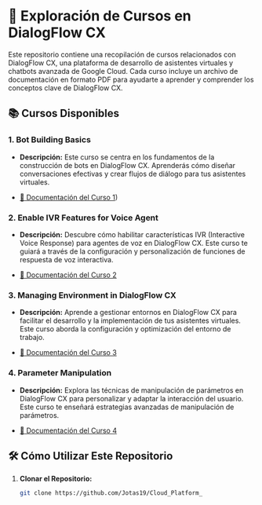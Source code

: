 # 🚀 Exploración de Cursos en DialogFlow CX

Este repositorio contiene una recopilación de cursos relacionados con DialogFlow CX, una plataforma de desarrollo de asistentes virtuales y chatbots avanzada de Google Cloud. Cada curso incluye un archivo de documentación en formato PDF para ayudarte a aprender y comprender los conceptos clave de DialogFlow CX.

## 📚 Cursos Disponibles

### 1. Bot Building Basics

   - **Descripción:** Este curso se centra en los fundamentos de la construcción de bots en DialogFlow CX. Aprenderás cómo diseñar conversaciones efectivas y crear flujos de diálogo para tus asistentes virtuales.

   - [📖 Documentación del Curso 1](https://github.com/Jotas19/Cloud_Platform_/blob/main/Documentaci%C3%B3n/Documentaci%C3%B3n%20General%20para%20todos%20los%20m%C3%B3dulos.pdf))

### 2. Enable IVR Features for Voice Agent

   - **Descripción:** Descubre cómo habilitar características IVR (Interactive Voice Response) para agentes de voz en DialogFlow CX. Este curso te guiará a través de la configuración y personalización de funciones de respuesta de voz interactiva.

   - [📖 Documentación del Curso 2](https://github.com/Jotas19/Cloud_Platform_/blob/main/Documentaci%C3%B3n/Documentaci%C3%B3n%20General%20para%20todos%20los%20m%C3%B3dulos.pdf)

### 3. Managing Environment in DialogFlow CX

   - **Descripción:** Aprende a gestionar entornos en DialogFlow CX para facilitar el desarrollo y la implementación de tus asistentes virtuales. Este curso aborda la configuración y optimización del entorno de trabajo.

   - [📖 Documentación del Curso 3](https://github.com/Jotas19/Cloud_Platform_/blob/main/Documentaci%C3%B3n/Documentaci%C3%B3n%20General%20para%20todos%20los%20m%C3%B3dulos.pdf)

### 4. Parameter Manipulation

   - **Descripción:** Explora las técnicas de manipulación de parámetros en DialogFlow CX para personalizar y adaptar la interacción del usuario. Este curso te enseñará estrategias avanzadas de manipulación de parámetros.

   - [📖 Documentación del Curso 4](https://github.com/Jotas19/Cloud_Platform_/blob/main/Documentaci%C3%B3n/Documentaci%C3%B3n%20General%20para%20todos%20los%20m%C3%B3dulos.pdf)

## 🛠️ Cómo Utilizar Este Repositorio

1. **Clonar el Repositorio:**
   ```bash
   git clone https://github.com/Jotas19/Cloud_Platform_
